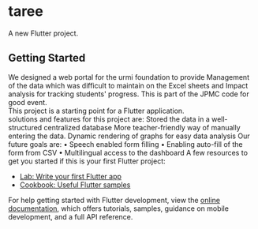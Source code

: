 # taree

A new Flutter project.

## Getting Started
We designed a web portal for the urmi foundation to provide Management of the data which was difficult to maintain on
the Excel sheets and Impact analysis for tracking students' progress. This is part of the JPMC code for good event.       
This project is a starting point for a Flutter application.                
solutions and features for this project are:
Stored the data in a well-structured centralized database
More teacher-friendly way of manually entering the data.
Dynamic rendering of graphs for easy data analysis
Our future goals are:
• Speech enabled form filling
• Enabling auto-fill of the form from CSV
• Multilingual access to the dashboard
A few resources to get you started if this is your first Flutter project:

- [Lab: Write your first Flutter app](https://docs.flutter.dev/get-started/codelab)
- [Cookbook: Useful Flutter samples](https://docs.flutter.dev/cookbook)

For help getting started with Flutter development, view the
[online documentation](https://docs.flutter.dev/), which offers tutorials,
samples, guidance on mobile development, and a full API reference.

